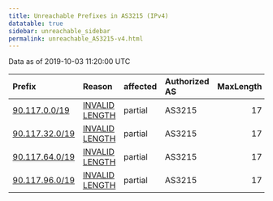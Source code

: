 ```yaml
---
title: Unreachable Prefixes in AS3215 (IPv4)
datatable: true
sidebar: unreachable_sidebar
permalink: unreachable_AS3215-v4.html
---
```


Data as of 2019-10-03 11:20:00 UTC


<div class="datatable-begin"></div>

| Prefix                                                 | Reason                                                                                                  | affected   | Authorized AS   |   MaxLength | Anchor                                         |   unreachable /24s |
|:-------------------------------------------------------|:--------------------------------------------------------------------------------------------------------|:-----------|:----------------|------------:|:-----------------------------------------------|-------------------:|
| [90.117.0.0/19](https://stat.ripe.net/90.117.0.0/19)   | [INVALID LENGTH](https://rpki-validator.ripe.net/announcement-preview?asn=AS3215&prefix=90.117.0.0/19)  | partial    | AS3215          |          17 | [RIPE](unreachable_RIPE_NCC_RPKI_Root-v4.html) |                 32 |
| [90.117.32.0/19](https://stat.ripe.net/90.117.32.0/19) | [INVALID LENGTH](https://rpki-validator.ripe.net/announcement-preview?asn=AS3215&prefix=90.117.32.0/19) | partial    | AS3215          |          17 | [RIPE](unreachable_RIPE_NCC_RPKI_Root-v4.html) |                 32 |
| [90.117.64.0/19](https://stat.ripe.net/90.117.64.0/19) | [INVALID LENGTH](https://rpki-validator.ripe.net/announcement-preview?asn=AS3215&prefix=90.117.64.0/19) | partial    | AS3215          |          17 | [RIPE](unreachable_RIPE_NCC_RPKI_Root-v4.html) |                 32 |
| [90.117.96.0/19](https://stat.ripe.net/90.117.96.0/19) | [INVALID LENGTH](https://rpki-validator.ripe.net/announcement-preview?asn=AS3215&prefix=90.117.96.0/19) | partial    | AS3215          |          17 | [RIPE](unreachable_RIPE_NCC_RPKI_Root-v4.html) |                 32 |

<div class="datatable-end"></div>
